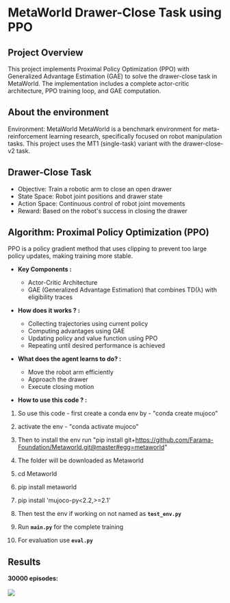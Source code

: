 # MetaWorld Drawer-Close Task using PPO

## Project Overview
This project implements Proximal Policy Optimization (PPO) with Generalized Advantage Estimation (GAE) to solve the drawer-close task in MetaWorld. The implementation includes a complete actor-critic architecture, PPO training loop, and GAE computation.

## About the environment
Environment: MetaWorld
MetaWorld is a benchmark environment for meta-reinforcement learning research, specifically focused on robot manipulation tasks. This project uses the MT1 (single-task) variant with the drawer-close-v2 task.

## Drawer-Close Task
- Objective: Train a robotic arm to close an open drawer
- State Space: Robot joint positions and drawer state
- Action Space: Continuous control of robot joint movements
- Reward: Based on the robot's success in closing the drawer

## Algorithm: Proximal Policy Optimization (PPO)
PPO is a policy gradient method that uses clipping to prevent too large policy updates, making training more stable.

- **Key Components :**
  - Actor-Critic Architecture
  - GAE (Generalized Advantage Estimation) that combines TD(λ) with eligibility traces


- **How does it works ? :**
  - Collecting trajectories using current policy
  - Computing advantages using GAE
  - Updating policy and value function using PPO
  - Repeating until desired performance is achieved


- **What does the agent learns to do? :**
  - Move the robot arm efficiently
  - Approach the drawer
  - Execute closing motion
 
- **How to use this code ? :**

1. So use this code - first create a conda env by - "conda create mujoco"

2. activate the env - "conda activate mujoco"

3. Then to install the env run "pip install git+https://github.com/Farama-Foundation/Metaworld.git@master#egg=metaworld"

4. The folder will be downloaded as Metaworld 

5. cd Metaworld 

6. pip install metaworld 

7. pip install 'mujoco-py<2.2,>=2.1'

8. Then test the env if working on not named as **`test_env.py`** 

9. Run **`main.py`** for the complete training 

10. For evaluation use **`eval.py`**



## Results 
**30000 episodes:**<br><br>
  <img src="https://github.com/Vinay87950/MetaWorld_RL/blob/main/episode_gifs/episode_1.gif">



